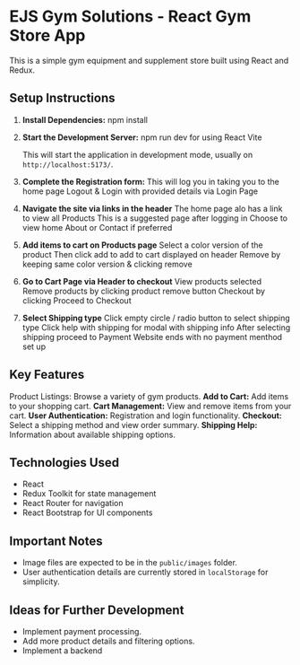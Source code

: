 # EJS Gym Solutions - React Gym Store App
This is a simple gym equipment and supplement store built using React and Redux.

## Setup Instructions

1.  **Install Dependencies:**
    npm install
 
2.  **Start the Development Server:**
    npm run dev for using React Vite

    This will start the application in development mode, usually on `http://localhost:5173/`.

3.  **Complete the Registration form:**
    This will log you in taking you to the home page
    Logout & Login with provided details via Login Page

4.  **Navigate the site via links in the header**
    The home page alo has a link to view all Products 
    This is a suggested page after logging in
    Choose to view home About or Contact if preferred

5.  **Add items to cart on Products page**
    Select a color version of the product 
    Then click add to add to cart displayed on header
    Remove by keeping same color version & clicking remove

6.  **Go to Cart Page via Header to checkout**
    View products selected 
    Remove products by clicking product remove button
    Checkout by clicking Proceed to Checkout
    
7.  **Select Shipping type**
    Click empty circle / radio button to select shipping type
    Click help with shipping for modal with shipping info
    After selecting shipping proceed to Payment
    Website ends with no payment menthod set up


## Key Features

Product Listings: Browse a variety of gym products.
**Add to Cart:** Add items to your shopping cart.
**Cart Management:** View and remove items from your cart.
**User Authentication:** Registration and login functionality.
**Checkout:** Select a shipping method and view order summary.
**Shipping Help:** Information about available shipping options.

## Technologies Used

* React
* Redux Toolkit for state management
* React Router for navigation
* React Bootstrap for UI components


## Important Notes
* Image files are expected to be in the `public/images` folder.
* User authentication details are currently stored in `localStorage` for simplicity.

## Ideas for Further Development

* Implement payment processing.
* Add more product details and filtering options.
* Implement a backend 